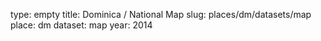 type: empty
title: Dominica / National Map
slug: places/dm/datasets/map
place: dm
dataset: map
year: 2014

